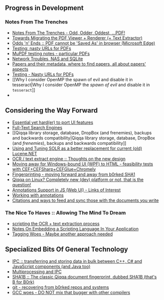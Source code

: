 ## Progress in Development

### Notes From The Trenches

* [Notes From The Trenches - Odd, Odder, Oddest, ...PDF!](Progress%20in%20Development/Notes%20From%20The%20Trenches%20-%20Odd,%20Odder,%20Oddest,%20...PDF!.md)
* [Towards Migrating the PDF Viewer + Renderer (+ Text Extractor)](Progress%20in%20Development/Towards%20Migrating%20the%20PDF%20Viewer%20+%20Renderer%20%28+%20Text%20Extractor%29.md)
* [Odds 'n' Ends :: PDF cannot be 'Saved As' in browser (Microsoft Edge)](Technology/Odds%20'n'%20Ends/PDFs%20in%20the%20Wild/PDF%20cannot%20be%20Saved.As%20in%20browser%20%28Microsoft%20Edge%29.md)
* [Testing: nasty URLs for PDFs](Technology/Odds%20'n'%20Ends/PDFs%20in%20the%20Wild/Testing%20-%20Nasty%20URLs%20for%20PDFs.md)
* [MuPDF testing notes - particular PDFs](Technology/Odds%20'n'%20Ends/PDFs%20in%20the%20Wild/MuPDF%20testing%20notes%20-%20particular%20PDFs.md)
* [Network Troubles, NAS and SQLite](Technology/Odds%20'n'%20Ends/Network%20Troubles,%20NAS%20and%20SQLite.md)
* [Papers and their metadata, where to find papers, all about papers' aspects](Qiqqa%20Internals/Papers%20and%20their%20metadata,%20where%20to%20find%20papers,%20all%20about%20papers'%20aspects.md)
* [Testing - Nasty URLs for PDFs](Technology/Odds%20'n'%20Ends/PDFs%20in%20the%20Wild/Testing%20-%20Nasty%20URLs%20for%20PDFs.md)
* \[\[Why I consider OpenMP the spawn of evil and disable it in tesseract|Why I consider OpenMP the *spawn of evil* and disable it in `tesseract`\]\]
* 

## Considering the Way Forward

* [Essential yet hard(er) to port UI features](Progress%20in%20Development/Considering%20the%20Way%20Forward/Essential%20yet%20hard%28er%29%20to%20port%20UI%20features.md) 
* [Full-Text Search Engines](Progress%20in%20Development/Considering%20the%20Way%20Forward/Full-Text%20Search%20Engines.md)
* \[\[Qiqqa library storage, database, DropBox (and frenemies), backups and backwards compatibility|Qiqqa library storage, database, DropBox (and *frenemies*), backups and backwards compatibility\]\]
* [Using and Tuning SOLR as a better replacement for current (old) Lucene.NET](Progress%20in%20Development/Considering%20the%20Way%20Forward/Full%20Text%20Search%20-%20Exit%20Lucene.NET,%20Enter%20SOLR/Using%20and%20Tuning%20SOLR%20as%20a%20better%20replacement%20for%20current%20%28old%29%20Lucene.NET.md)
* [OCR / text extract engine :: Thoughts on the new design](Progress%20in%20Development/Considering%20the%20Way%20Forward/Document%20OCR%20&%20Text%20Extraction/OCR%20text%20extract%20engine%20-%20thoughts%20on%20the%20new%20design.md)
* [Moving away for Windows-bound UI (WPF) to HTML - feasibility tests with CEF+CEFSharp+CEFGlue+Chromely](Progress%20in%20Development/Considering%20the%20Way%20Forward/Moving%20Away%20From%20Windows-only%20UI/Moving%20away%20for%20Windows-bound%20UI%20%28WPF%29%20to%20HTML%20-%20feasibility%20tests%20with%20CEF+CEFSharp+CEFGlue+Chromely.md)
* [Fingerprinting - moving forward and away from b0rked SHA1](Progress%20in%20Development/Considering%20the%20Way%20Forward/Fingerprinting%20Documents/Fingerprinting%20-%20moving%20forward%20and%20away%20from%20b0rked%20SHA1.md)
* [Qiqqa on Linux? Completely new (dev) platform or not, that is the question!](Progress%20in%20Development/Considering%20the%20Way%20Forward/Completely%20new%20platform%20or%20not,%20that%20is%20the%20question.md)
* [Annotations Support in JS (Web UI) - Links of Interest](Progress%20in%20Development/Considering%20the%20Way%20Forward/Annotating%20Documents/Annotations%20Support%20in%20JS%20%28Web%20UI%29%20-%20Links%20of%20Interest.md)
* [Working with annotations](Progress%20in%20Development/Considering%20the%20Way%20Forward/Annotating%20Documents/Working%20with%20annotations.md)
* [Citations and ways to feed and sync those with the documents you write](Progress%20in%20Development/Considering%20the%20Way%20Forward/Citations%20and%20ways%20to%20feed%20and%20sync%20those%20with%20the%20documents%20you%20write.md)

### The Nice To Haves :: Allowing The Mind To Dream

* [scripting the OCR + text extraction process](Progress%20in%20Development/Considering%20the%20Way%20Forward/Document%20OCR%20&%20Text%20Extraction/scripting%20the%20OCR%20+%20text%20extraction%20process.md)
* [Notes On Embedding a Scripting Language In Your Application](Progress%20in%20Development/Considering%20the%20Way%20Forward/Notes%20On%20Embedding%20a%20Scripting%20Language%20In%20Your%20Application.md)
* [Tagging Woes - Maybe another approach needed](The%20Nice%20To%20Haves/Tagging%20Woes%20-%20Maybe%20another%20approach%20needed.md)

## Specialized Bits Of General Technology

* [IPC :: transferring and storing data in bulk between C++, C# and JavaScript components (and Java too)](Progress%20in%20Development/Considering%20the%20Way%20Forward/IPC/IPC%20-%20transferring%20and%20storing%20data.md)
* [Multiprocessing and IPC](Progress%20in%20Development/Considering%20the%20Way%20Forward/IPC/Multiprocessing%20and%20IPC.md)
* [SHA1B :: The classic Qiqqa document fingerprint, dubbed SHA1B (that's B for B0rk)](SHA1B%20-%20Qiqqa%20Fingerprint%201.0%20Classic.md)
* [git - recovering from b0rked repos and systems](Technology/Odds%20'n'%20Ends/git%20-%20recovering%20from%20b0rked%20repos%20and%20systems.md)
* [GCC woes - DO NOT mix that bugger with other compilers](Technology/Odds%20'n'%20Ends/GCC%20woes%20-%20DO%20NOT%20mix%20that%20bugger%20with%20other%20compilers.md)
